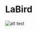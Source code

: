 # LaBird
![alt text](https://repository-images.githubusercontent.com/280020888/a4601980-75f9-11eb-81f1-8ad3f7570bf1)
